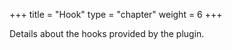 +++
title = "Hook"
type = "chapter"
weight = 6
+++

Details about the hooks provided by the plugin.
